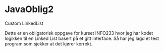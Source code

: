 # JavaOblig2
Custom LinkedList

Dette er en obligatorisk oppgave for kurset INFO233 hvor jeg har kodet logikken til en Linked List basert på et gitt interface. Så har jeg lagd et test program som sjekker at det kjører korrekt.
